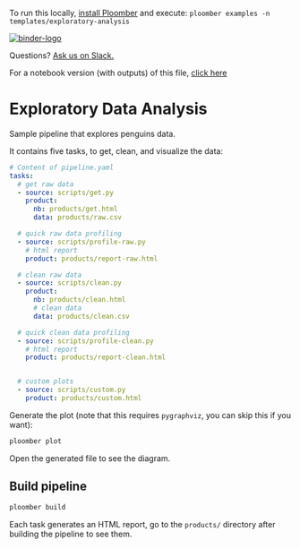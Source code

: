 <!-- start header -->
To run this locally, [install Ploomber](https://docs.ploomber.io/en/latest/get-started/quick-start.html) and execute: `ploomber examples -n templates/exploratory-analysis`

[![binder-logo](https://raw.githubusercontent.com/ploomber/projects/master/_static/open-in-jupyterlab.svg)](https://binder.ploomber.io/v2/gh/ploomber/binder-env/main?urlpath=git-pull%3Frepo%3Dhttps%253A%252F%252Fgithub.com%252Fploomber%252Fprojects%26urlpath%3Dlab%252Ftree%252Fprojects%252Ftemplates/exploratory-analysis%252FREADME.ipynb%26branch%3Dmaster)

Questions? [Ask us on Slack.](https://ploomber.io/community/)

For a notebook version (with outputs) of this file, [click here](https://github.com/ploomber/projects/blob/master/templates/exploratory-analysis/README.ipynb)
<!-- end header -->



# Exploratory Data Analysis

<!-- start description -->
Sample pipeline that explores penguins data.
<!-- end description -->

It contains five tasks, to get, clean, and visualize the data:

<!-- #md -->
```yaml
# Content of pipeline.yaml
tasks:
  # get raw data
  - source: scripts/get.py
    product:
      nb: products/get.html
      data: products/raw.csv

  # quick raw data profiling
  - source: scripts/profile-raw.py
    # html report
    product: products/report-raw.html

  # clean raw data
  - source: scripts/clean.py
    product:
      nb: products/clean.html
      # clean data
      data: products/clean.csv

  # quick clean data profiling
  - source: scripts/profile-clean.py
    # html report     
    product: products/report-clean.html


  # custom plots
  - source: scripts/custom.py
    product: products/custom.html
```
<!-- #endmd -->

Generate the plot (note that this requires `pygraphviz`, you can skip this if you want):

<!-- #md -->
```sh
ploomber plot
```
<!-- #endmd -->


Open the generated file to see the diagram.

## Build pipeline

```sh
ploomber build
```

Each task generates an HTML report, go to the `products/` directory after
building the pipeline to see them.
